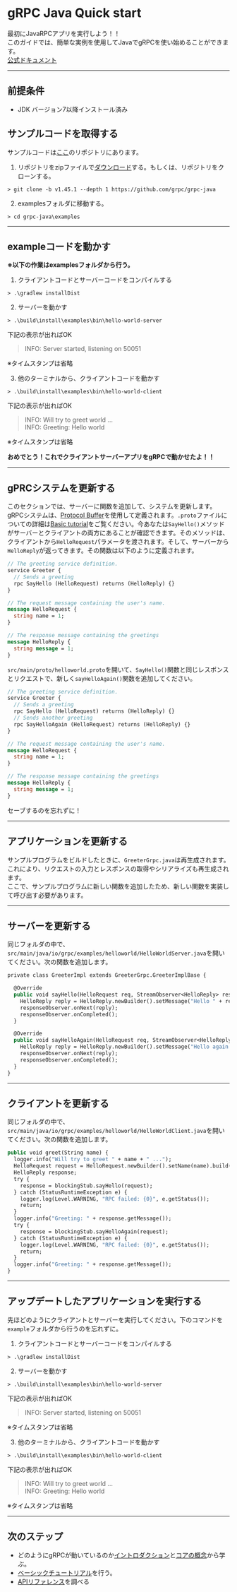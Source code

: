 # gRPC Java Quick start

最初にJavaRPCアプリを実行しよう！！  
このガイドでは、簡単な実例を使用してJavaでgRPCを使い始めることができます。  
[公式ドキュメント](https://grpc.io/docs/languages/java/quickstart/)
***

## 前提条件

* JDK バージョン7以降インストール済み

## サンプルコードを取得する

サンプルコードは[ここ](https://github.com/grpc/grpc-java)のリポジトリにあります。

1. リポジトリをzipファイルで[ダウンロード](https://github.com/grpc/grpc-java/archive/v1.45.1.zip)する。もしくは、リポジトリをクローンする。

```commands
> git clone -b v1.45.1 --depth 1 https://github.com/grpc/grpc-java
```

2. examplesフォルダに移動する。

```
> cd grpc-java\examples
```
---


## exampleコードを動かす
**※以下の作業はexamplesフォルダから行う。**

1. クライアントコードとサーバーコードをコンパイルする
```
> .\gradlew installDist
```
2. サーバーを動かす
```
> .\build\install\examples\bin\hello-world-server
```
下記の表示が出ればOK
>INFO: Server started, listening on 50051

※タイムスタンプは省略

3. 他のターミナルから、クライアントコードを動かす
```
> .\build\install\examples\bin\hello-world-client
```
下記の表示が出ればOK
>INFO: Will try to greet world ...  
>INFO: Greeting: Hello world

※タイムスタンプは省略

**おめでとう！これでクライアントサーバーアプリをgRPCで動かせたよ！！**

---
## gPRCシステムを更新する
このセクションでは、サーバーに関数を追加して、システムを更新します。gRPCシステムは、[Protocol Buffer](https://developers.google.com/protocol-buffers)を使用して定義されます。`.proto`ファイルについての詳細は[Basic tutorial](https://grpc.io/docs/languages/java/basics/)をご覧ください。今あなたは`SayHello()`メソッドがサーバーとクライアントの両方にあることが確認できます。そのメソッドは、クライアントから`HelloRequest`パラメータを渡されます。そして、サーバーから`HelloReply`が返ってきます。その関数は以下のように定義されます。

```protobuf
// The greeting service definition.
service Greeter {
  // Sends a greeting
  rpc SayHello (HelloRequest) returns (HelloReply) {}
}

// The request message containing the user's name.
message HelloRequest {
  string name = 1;
}

// The response message containing the greetings
message HelloReply {
  string message = 1;
}
```

`src/main/proto/helloworld.proto`を開いて、`SayHello()`関数と同じレスポンスとリクエストで、新しく`sayHelloAgain()`関数を追加してください。

```protobuf
// The greeting service definition.
service Greeter {
  // Sends a greeting
  rpc SayHello (HelloRequest) returns (HelloReply) {}
  // Sends another greeting
  rpc SayHelloAgain (HelloRequest) returns (HelloReply) {}
}

// The request message containing the user's name.
message HelloRequest {
  string name = 1;
}

// The response message containing the greetings
message HelloReply {
  string message = 1;
}
```

セーブするのを忘れずに！

---

## アプリケーションを更新する

サンプルプログラムをビルドしたときに、`GreeterGrpc.java`は再生成されます。これにより、リクエストの入力とレスポンスの取得やシリアライズも再生成されます。  
ここで、サンプルプログラムに新しい関数を追加したため、新しい関数を実装して呼び出す必要があります。

---

## サーバーを更新する

同じフォルダの中で、`src/main/java/io/grpc/examples/helloworld/HelloWorldServer.java`を開いてください。次の関数を追加します。

``` protobuf
private class GreeterImpl extends GreeterGrpc.GreeterImplBase {

  @Override
  public void sayHello(HelloRequest req, StreamObserver<HelloReply> responseObserver) {
    HelloReply reply = HelloReply.newBuilder().setMessage("Hello " + req.getName()).build();
    responseObserver.onNext(reply);
    responseObserver.onCompleted();
  }

  @Override
  public void sayHelloAgain(HelloRequest req, StreamObserver<HelloReply> responseObserver) {
    HelloReply reply = HelloReply.newBuilder().setMessage("Hello again " + req.getName()).build();
    responseObserver.onNext(reply);
    responseObserver.onCompleted();
  }
}
```

---

## クライアントを更新する

同じフォルダの中で、`src/main/java/io/grpc/examples/helloworld/HelloWorldClient.java`を開いてください。次の関数を追加します。

``` proto
public void greet(String name) {
  logger.info("Will try to greet " + name + " ...");
  HelloRequest request = HelloRequest.newBuilder().setName(name).build();
  HelloReply response;
  try {
    response = blockingStub.sayHello(request);
  } catch (StatusRuntimeException e) {
    logger.log(Level.WARNING, "RPC failed: {0}", e.getStatus());
    return;
  }
  logger.info("Greeting: " + response.getMessage());
  try {
    response = blockingStub.sayHelloAgain(request);
  } catch (StatusRuntimeException e) {
    logger.log(Level.WARNING, "RPC failed: {0}", e.getStatus());
    return;
  }
  logger.info("Greeting: " + response.getMessage());
}
```

---

## アップデートしたアプリケーションを実行する

先ほどのようにクライアントとサーバーを実行してください。下のコマンドを`example`フォルダから行うのを忘れずに。

1. クライアントコードとサーバーコードをコンパイルする
```
> .\gradlew installDist
```
2. サーバーを動かす
```
> .\build\install\examples\bin\hello-world-server
```
下記の表示が出ればOK
>INFO: Server started, listening on 50051

※タイムスタンプは省略

3. 他のターミナルから、クライアントコードを動かす
```
> .\build\install\examples\bin\hello-world-client
```
下記の表示が出ればOK
>INFO: Will try to greet world ...  
>INFO: Greeting: Hello world

※タイムスタンプは省略

---

## 次のステップ
- どのようにgRPCが動いているのか[イントロダクション](https://grpc.io/docs/what-is-grpc/introduction/)と[コアの概念](https://grpc.io/docs/what-is-grpc/core-concepts/)から学ぶ。
- [ベーシックチュートリアル](https://grpc.io/docs/languages/java/basics/)を行う。
- [APIリファレンス](https://grpc.io/docs/languages/java/api)を調べる


